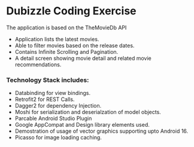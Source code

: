 # Dubizzle Coding Exercise

The application is based on the TheMovieDb API

 * Application lists the latest movies.
 * Able to filter movies based on the release dates.
 * Contains Infinite Scrolling and Pagination.
 * A detail screen showing movie detail and related movie recommendations.


### Technology Stack includes:

 * Databinding for view bindings.
 * Retrofit2 for REST Calls.
 * Dagger2 for dependency Injection.
 * Moshi for serialization and deserialzation of model objects.
 * Parcable Android Studio Plugin
 * Google AppCompat and Design library elements used.
 * Demostration of usage of vector graphics supporting upto Android 16.
 * Picasso for image loading caching.

